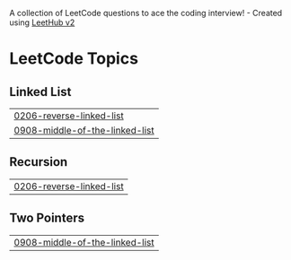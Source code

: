 A collection of LeetCode questions to ace the coding interview! - Created using [LeetHub v2](https://github.com/arunbhardwaj/LeetHub-2.0)
<!---LeetCode Topics Start-->
# LeetCode Topics
## Linked List
|  |
| ------- |
| [0206-reverse-linked-list](https://github.com/Angell-14/LeetCode/tree/master/0206-reverse-linked-list) |
| [0908-middle-of-the-linked-list](https://github.com/Angell-14/LeetCode/tree/master/0908-middle-of-the-linked-list) |
## Recursion
|  |
| ------- |
| [0206-reverse-linked-list](https://github.com/Angell-14/LeetCode/tree/master/0206-reverse-linked-list) |
## Two Pointers
|  |
| ------- |
| [0908-middle-of-the-linked-list](https://github.com/Angell-14/LeetCode/tree/master/0908-middle-of-the-linked-list) |
<!---LeetCode Topics End-->